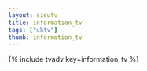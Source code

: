 ```yaml
--- 
layout: sieutv
title: information_tv
tags: ["uktv"]
thumb: information_tv
---
```

{% include tvadv key=information_tv %}
